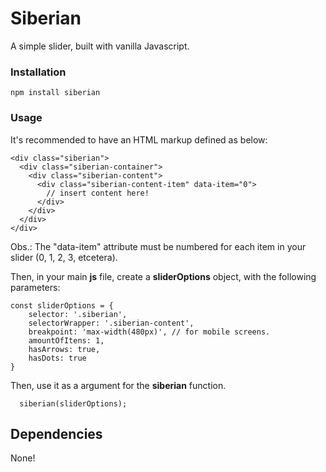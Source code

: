 # Siberian

A simple slider, built with vanilla Javascript.

### Installation

```
npm install siberian
```

### Usage

It's recommended to have an HTML markup defined as below:

```
<div class="siberian">
  <div class="siberian-container">
    <div class="siberian-content">
      <div class="siberian-content-item" data-item="0">
        // insert content here!
      </div>
    </div>
  </div>
</div>
```

Obs.: The "data-item" attribute must be numbered for each item in your slider (0, 1, 2, 3, etcetera).

Then, in your main **js** file, create a **sliderOptions** object, with the following parameters:

```
const sliderOptions = {
	selector: '.siberian',
	selectorWrapper: '.siberian-content',
	breakpoint: 'max-width(480px)', // for mobile screens.
	amountOfItens: 1,
	hasArrows: true,
	hasDots: true
}
```

Then, use it as a argument for the **siberian** function.

```
  siberian(sliderOptions);
```

## Dependencies

None!
